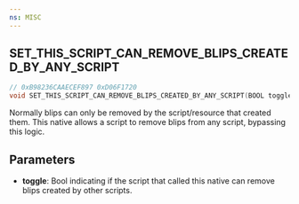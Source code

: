 ```yaml
---
ns: MISC
---
```

## SET_THIS_SCRIPT_CAN_REMOVE_BLIPS_CREATED_BY_ANY_SCRIPT

```c
// 0xB98236CAAECEF897 0xD06F1720
void SET_THIS_SCRIPT_CAN_REMOVE_BLIPS_CREATED_BY_ANY_SCRIPT(BOOL toggle);
```

Normally blips can only be removed by the script/resource that created them. This native allows a script to remove blips from any script, bypassing this logic.

## Parameters
* **toggle**: Bool indicating if the script that called this native can remove blips created by other scripts.

